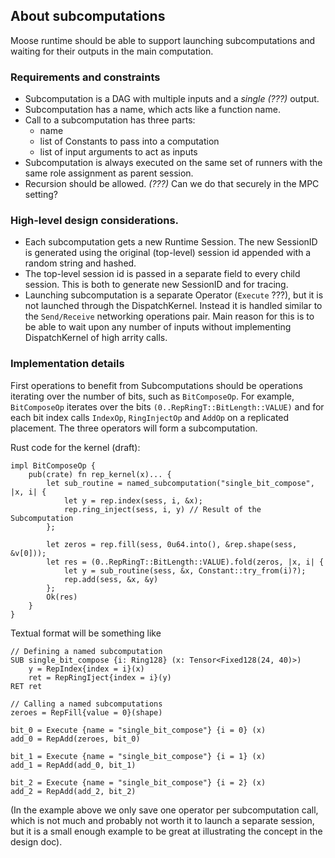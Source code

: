 ## About subcomputations

Moose runtime should be able to support launching subcomputations and waiting for their outputs in the main computation.

### Requirements and constraints

- Subcomputation is a DAG with multiple inputs and a *single (???)* output.
- Subcomputation has a name, which acts like a function name.
- Call to a subcomputation has three parts:
  - name
  - list of Constants to pass into a computation
  - list of input arguments to act as inputs
- Subcomputation is always executed on the same set of runners with the same role assignment as parent session.
- Recursion should be allowed. *(???)* Can we do that securely in the MPC setting?

### High-level design considerations.

- Each subcomputation gets a new Runtime Session. The new SessionID is generated using the original (top-level) session id appended with a random string and hashed.
- The top-level session id is passed in a separate field to every child session. This is both to generate new SessionID and for tracing.
- Launching subcomputation is a separate Operator (`Execute` ???), but it is not launched through the DispatchKernel. Instead it is handled similar
to the `Send/Receive` networking operations pair. Main reason for this is to be able to wait upon any number of inputs without implementing DispatchKernel of high arrity calls.

### Implementation details

First operations to benefit from Subcomputations should be operations iterating over the number of bits, such as `BitComposeOp`.
For example, `BitComposeOp` iterates over the bits `(0..RepRingT::BitLength::VALUE)` and for each bit index calls `IndexOp`, `RingInjectOp` and `AddOp` on a replicated placement.
The three operators will form a subcomputation.

Rust code for the kernel (draft):

```
impl BitComposeOp {
    pub(crate) fn rep_kernel(x)... {
        let sub_routine = named_subcomputation("single_bit_compose", |x, i| {
            let y = rep.index(sess, i, &x);
            rep.ring_inject(sess, i, y) // Result of the Subcomputation
        };
    
        let zeros = rep.fill(sess, 0u64.into(), &rep.shape(sess, &v[0]));
        let res = (0..RepRingT::BitLength::VALUE).fold(zeros, |x, i| {
            let y = sub_routine(sess, &x, Constant::try_from(i)?);
            rep.add(sess, &x, &y)
        };
        Ok(res)
    }
}
```

Textual format will be something like

```
// Defining a named subcomputation
SUB single_bit_compose {i: Ring128} (x: Tensor<Fixed128(24, 40)>)
    y = RepIndex{index = i}(x)
    ret = RepRingIject{index = i}(y)
RET ret

// Calling a named subcomputations
zeroes = RepFill{value = 0}(shape)

bit_0 = Execute {name = "single_bit_compose"} {i = 0} (x)
add_0 = RepAdd(zeroes, bit_0)

bit_1 = Execute {name = "single_bit_compose"} {i = 1} (x)
add_1 = RepAdd(add_0, bit_1)

bit_2 = Execute {name = "single_bit_compose"} {i = 2} (x)
add_2 = RepAdd(add_2, bit_2)

```

(In the example above we only save one operator per subcomputation call, which is not much and probably not worth it to launch a separate session,
but it is a small enough example to be great at illustrating the concept in the design doc).
